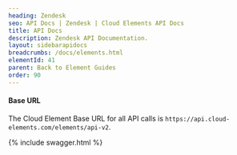 ```yaml
---
heading: Zendesk
seo: API Docs | Zendesk | Cloud Elements API Docs
title: API Docs
description: Zendesk API Documentation.
layout: sidebarapidocs
breadcrumbs: /docs/elements.html
elementId: 41
parent: Back to Element Guides
order: 90
---
```


#### Base URL

The Cloud Element Base URL for all API calls is `https://api.cloud-elements.com/elements/api-v2`.

{% include swagger.html %}
